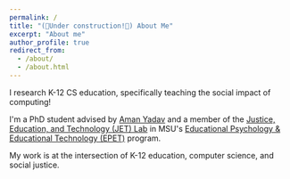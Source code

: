 ```yaml
---
permalink: /
title: "(🚧Under construction!🚧) About Me"
excerpt: "About me"
author_profile: true
redirect_from: 
  - /about/
  - /about.html
---
```


I research K-12 CS education, specifically teaching the social impact of computing!

I'm a PhD student advised by [Aman Yadav](https://www.amanyadav.org/) and a member of the [Justice, Education, and Technology (JET) Lab](https://msujet.org/) in MSU's [Educational Psychology & Educational Technology (EPET)](https://education.msu.edu/cepse/epet/) program.

My work is at the intersection of K-12 education, computer science, and social justice.